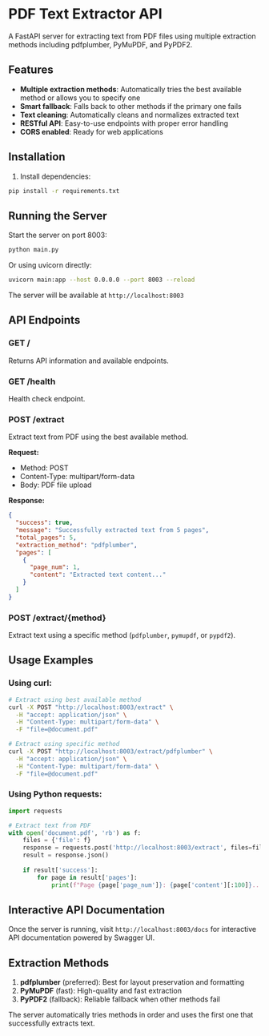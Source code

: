 # PDF Text Extractor API

A FastAPI server for extracting text from PDF files using multiple extraction methods including pdfplumber, PyMuPDF, and PyPDF2.

## Features

- **Multiple extraction methods**: Automatically tries the best available method or allows you to specify one
- **Smart fallback**: Falls back to other methods if the primary one fails
- **Text cleaning**: Automatically cleans and normalizes extracted text
- **RESTful API**: Easy-to-use endpoints with proper error handling
- **CORS enabled**: Ready for web applications

## Installation

1. Install dependencies:
```bash
pip install -r requirements.txt
```

## Running the Server

Start the server on port 8003:

```bash
python main.py
```

Or using uvicorn directly:

```bash
uvicorn main:app --host 0.0.0.0 --port 8003 --reload
```

The server will be available at `http://localhost:8003`

## API Endpoints

### GET /
Returns API information and available endpoints.

### GET /health
Health check endpoint.

### POST /extract
Extract text from PDF using the best available method.

**Request:**
- Method: POST
- Content-Type: multipart/form-data
- Body: PDF file upload

**Response:**
```json
{
  "success": true,
  "message": "Successfully extracted text from 5 pages",
  "total_pages": 5,
  "extraction_method": "pdfplumber",
  "pages": [
    {
      "page_num": 1,
      "content": "Extracted text content..."
    }
  ]
}
```

### POST /extract/{method}
Extract text using a specific method (`pdfplumber`, `pymupdf`, or `pypdf2`).

## Usage Examples

### Using curl:
```bash
# Extract using best available method
curl -X POST "http://localhost:8003/extract" \
  -H "accept: application/json" \
  -H "Content-Type: multipart/form-data" \
  -F "file=@document.pdf"

# Extract using specific method
curl -X POST "http://localhost:8003/extract/pdfplumber" \
  -H "accept: application/json" \
  -H "Content-Type: multipart/form-data" \
  -F "file=@document.pdf"
```

### Using Python requests:
```python
import requests

# Extract text from PDF
with open('document.pdf', 'rb') as f:
    files = {'file': f}
    response = requests.post('http://localhost:8003/extract', files=files)
    result = response.json()
    
    if result['success']:
        for page in result['pages']:
            print(f"Page {page['page_num']}: {page['content'][:100]}...")
```

## Interactive API Documentation

Once the server is running, visit `http://localhost:8003/docs` for interactive API documentation powered by Swagger UI.

## Extraction Methods

1. **pdfplumber** (preferred): Best for layout preservation and formatting
2. **PyMuPDF** (fast): High-quality and fast extraction
3. **PyPDF2** (fallback): Reliable fallback when other methods fail

The server automatically tries methods in order and uses the first one that successfully extracts text.
